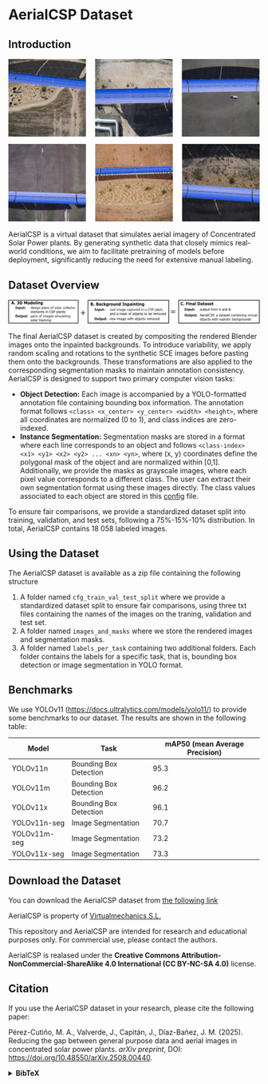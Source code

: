 # AerialCSP Dataset

## Introduction

![samples](images/collage.png)

AerialCSP is a virtual dataset that simulates aerial imagery of Concentrated Solar Power plants. By generating
synthetic data that closely mimics real-world conditions, we aim to facilitate pretraining of models before deployment,
significantly reducing the need for extensive manual labeling.

## Dataset Overview

![images](images/modules_of_paper.png)

The final AerialCSP dataset is created by compositing the rendered Blender images onto the inpainted backgrounds. To introduce variability, we apply random scaling and rotations to the synthetic SCE images before pasting them onto the backgrounds. These transformations are also applied to the corresponding segmentation masks to maintain annotation consistency. AerialCSP is designed to support two primary computer vision tasks:

* **Object Detection:** Each image is accompanied by a YOLO-formatted annotation file containing bounding box information. The annotation format follows `<class> <x_center> <y_center> <width> <height>`, where all coordinates are normalized (0 to 1), and class indices are zero-indexed.
* **Instance Segmentation:** Segmentation masks are stored in a format where each line corresponds to an object and follows `<class-index> <x1> <y1> <x2> <y2> ... <xn> <yn>`, where (x, y) coordinates define the polygonal mask of the object and are normalized within [0,1]. Additionally, we provide the masks as grayscale images, where each pixel value corresponds to a different class. The user can extract their own segmentation format using these images directly. The class values associated to each object are stored in this [config](classes_dict.json) file.

To ensure fair comparisons, we provide a standardized dataset split into training, validation, and test sets, following a 75%-15%-10% distribution. In total, AerialCSP contains 18 058 labeled images.

## Using the Dataset

The AerialCSP dataset is available as a zip file containing the following structure

1. A folder named `cfg_train_val_test_split` where we provide a standardized dataset split to ensure fair comparisons, using three txt files containing the names of the images on the traning, validation and test set.
2. A folder named `images_and_masks` where we store the rendered images and segmentation masks.
3. A folder named `labels_per_task` containing two additional folders. Each folder contains the labels for a specific task, that is, bounding box detection or image segmentation in YOLO format.

## Benchmarks

We use YOLOv11 (https://docs.ultralytics.com/models/yolo11/) to provide some benchmarks to our dataset. The results are shown in the following table:

| Model           | Task                   | mAP50 (mean Average Precision) |
|-----------------|------------------------|--------------------------------|
| YOLOv11n        | Bounding Box Detection | 95.3                           |
| YOLOv11m        | Bounding Box Detection | 96.2                           |
| YOLOv11x        | Bounding Box Detection | 96.1                           |
| YOLOv11n-seg    | Image Segmentation     | 70.7                           |
| YOLOv11m-seg    | Image Segmentation     | 73.2                           |
| YOLOv11x-seg    | Image Segmentation     | 73.3                           |


## Download the Dataset

You can download the AerialCSP dataset from [the following link](https://uses0-my.sharepoint.com/:f:/g/personal/migpercut_alum_us_es/EioSpSmJBZBKlqZKWqIpoowBuYUbvNKg-_s_pOmzuyQ0KA?e=BCYjM9)

AerialCSP is property of [Virtualmechanics S.L.](https://virtualmech.com/) 

This repository and AerialCSP are intended for research and educational purposes only. For commercial use, please contact the authors.

AerialCSP is realased under the **Creative Commons Attribution-NonCommercial-ShareAlike 4.0 International (CC BY-NC-SA 4.0)** license.

## Citation

If you use the AerialCSP dataset in your research, please cite the following paper:

Pérez-Cutiño, M. A., Valverde, J., Capitán, J., Díaz-Bañez, J. M. (2025). Reducing the gap between general purpose data and aerial images in concentrated solar power plants.  *arXiv preprint*, DOI: https://doi.org/10.48550/arXiv.2508.00440.

<details>
<summary><strong>BibTeX</strong></summary>

    @article{perez2025reducing, 
    title={Reducing the gap between general purpose data and aerial images in concentrated solar power plants}, 
    author={Pérez-Cutiño, Miguel-Angel and  Valverde, Juan and Capitán, Jesús and Díaz-Bañez, José-Miguel}, 
    journal={arXiv preprint arXiv:2508.00440},
    year={2025}}
</details>
